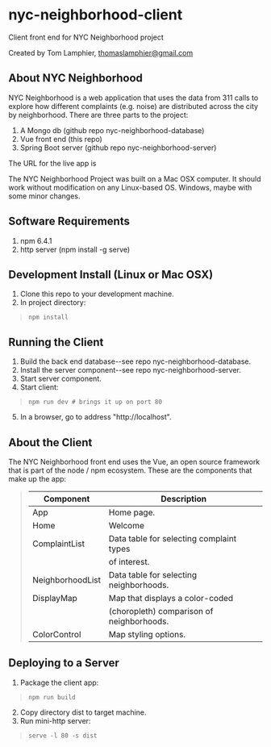 # nyc-neighborhood-client
Client front end for NYC Neighborhood project

Created by Tom Lamphier, thomaslamphier@gmail.com

## About NYC Neighborhood

NYC Neighborhood is a web application that uses the data from 311 calls to explore how
different complaints (e.g. noise) are distributed across the city by neighborhood.  There
are three parts to the project:

1. A Mongo db (github repo nyc-neighborhood-database)
2. Vue front end (this repo)
3. Spring Boot server (github repo nyc-neighborhood-server)

The URL for the live app is

The NYC Neighborhood Project was built on a Mac OSX computer. It should work without modification on any Linux-based OS.  Windows, maybe with some minor changes.

## Software Requirements
1. npm 6.4.1
2. http server (npm install -g serve)

## Development Install (Linux or Mac OSX)

1. Clone this repo to your development machine.
2. In project directory:
>```
>npm install
>```

## Running the Client
1. Build the back end database--see repo nyc-neighborhood-database.
2. Install the server component--see repo nyc-neighborhood-server.
3. Start server component.
4. Start client:
>```
>npm run dev # brings it up on port 80
>```
5. In a browser, go to address "http://localhost".

## About the Client

The NYC Neighborhood front end uses the Vue, an open source framework that is part of the node / npm ecosystem.  These are the components that make up the app:

>| Component        | Description                                |
>|------------------|--------------------------------------------|
>| App              | Home page.                                 |
>| Home             | Welcome                                    |
>| ComplaintList    | Data table for selecting complaint types   |
>|                  | of interest.                               |
>| NeighborhoodList | Data table for selecting neighborhoods.    |
>| DisplayMap       | Map that displays a color-coded            |
>|                  | (choropleth) comparison of neighborhoods.  |
>| ColorControl     | Map styling options.                       |

## Deploying to a Server

1. Package the client app:
>```
>npm run build
>```
2. Copy directory dist to target machine.
3. Run mini-http server:
>```
>serve -l 80 -s dist
>```
